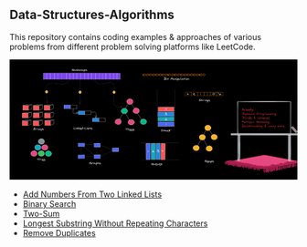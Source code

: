<!DOCTYPE html>
<html>
<head>
<meta name="viewport" content="width=device-width, initial-scale=1">
<meta name="viewport" content="width=device-width, initial-scale=1, maximum-scale=1, user-scalable=no">
<link href="https://cdn.jsdelivr.net/npm/bootstrap@5.0.2/dist/css/bootstrap.min.css" rel="stylesheet" integrity="sha384-EVSTQN3/azprG1Anm3QDgpJLIm9Nao0Yz1ztcQTwFspd3yD65VohhpuuCOmLASjC" crossorigin="anonymous">
</head>
<body>
<h2>Data-Structures-Algorithms</h2>
<p>This repository contains coding examples & approaches of various problems from different problem solving platforms like LeetCode.</p>
<div class="container-fluid">
  <div class="row">
    <img src="https://raw.githubusercontent.com/VikramPaul007/Data-Structures-Algorithms/main/Images/Data-Structures-Algorithms.webp" />
  </div>
  <ul>
    <li><a target="_blank" class="link-info" href="https://leetcode.com/problems/add-two-numbers/">Add Numbers From Two Linked Lists</a></li>
    <li><a target="_blank" class="link-info" href="https://leetcode.com/problems/binary-search/">Binary Search</a></li>
    <li><a target="_blank" class="link-info" href="https://leetcode.com/problems/two-sum/">Two-Sum</a></li>
    <li><a target="_blank" class="link-info" href="https://leetcode.com/problems/longest-substring-without-repeating-characters/">Longest Substring Without Repeating Characters</a></li>
    <li><a target="_blank" class="link-info" href="https://leetcode.com/problems/remove-duplicates-from-sorted-array/">Remove Duplicates</a></li>
  </ul>
</div>

</body>
</html>


